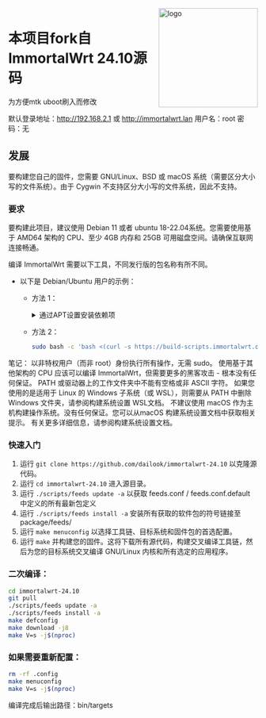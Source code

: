 <img src="https://avatars.githubusercontent.com/u/53193414?s=200&v=4" alt="logo" width="200" height="200" align="right">

# 本项目fork自 ImmortalWrt 24.10源码

为方便mtk uboot刷入而修改

默认登录地址：http://192.168.2.1 或 http://immortalwrt.lan  用户名：root  密码：无

## 发展
要构建您自己的固件，您需要 GNU/Linux、BSD 或 macOS 系统（需要区分大小写的文件系统）。由于 Cygwin 不支持区分大小写的文件系统，因此不支持。

  ### 要求
  要构建此项目，建议使用 Debian 11 或者 ubuntu 18-22.04系统。您需要使用基于 AMD64 架构的 CPU、至少 4GB 内存和 25GB 可用磁盘空间。请确保互联网连接畅通。

  编译 ImmortalWrt 需要以下工具，不同发行版的包名称有所不同。

  - 以下是 Debian/Ubuntu 用户的示例：<br/>
    - 方法 1：
      <details>
        <summary>通过APT设置安装依赖项</summary>

        ```bash
        sudo apt update -y
        sudo apt full-upgrade -y
        sudo apt install -y ack antlr3 asciidoc autoconf automake autopoint binutils bison build-essential \
          bzip2 ccache clang cmake cpio curl device-tree-compiler ecj fastjar flex gawk gettext gcc-multilib \
          g++-multilib git gnutls-dev gperf haveged help2man intltool lib32gcc-s1 libc6-dev-i386 libelf-dev \
          libglib2.0-dev libgmp3-dev libltdl-dev libmpc-dev libmpfr-dev libncurses-dev libpython3-dev \
          libreadline-dev libssl-dev libtool libyaml-dev libz-dev lld llvm lrzsz mkisofs msmtp nano \
          ninja-build p7zip p7zip-full patch pkgconf python3 python3-pip python3-ply python3-docutils \
          python3-pyelftools qemu-utils re2c rsync scons squashfs-tools subversion swig texinfo uglifyjs \
          upx-ucl unzip vim wget xmlto xxd zlib1g-dev zstd
        ```
      </details>
    - 方法 2：
      ```bash
      sudo bash -c 'bash <(curl -s https://build-scripts.immortalwrt.org/init_build_environment.sh)'
      ```

  笔记：
    以非特权用户（而非 root）身份执行所有操作，无需 sudo。
    使用基于其他架构的 CPU 应该可以编译 ImmortalWrt，但需要更多的黑客攻击 - 根本没有任何保证。
    PATH 或驱动器上的工作文件夹中不能有空格或非 ASCII 字符。
    如果您使用的是适用于 Linux 的 Windows 子系统（或 WSL），则需要从 PATH 中删除 Windows 文件夹，请参阅构建系统设置 WSL文档。
    不建议使用 macOS 作为主机构建操作系统。没有任何保证。您可以从macOS 构建系统设置文档中获取相关提示。
    有关更多详细信息，请参阅构建系统设置文档。

  ### 快速入门
  1. 运行 `git clone https://github.com/dailook/immortalwrt-24.10` 以克隆源代码。
  2. 运行 `cd immortalwrt-24.10` 进入源目录。
  3. 运行 `./scripts/feeds update -a` 以获取 feeds.conf / feeds.conf.default 中定义的所有最新包定义
  4. 运行 `./scripts/feeds install -a` 安装所有获取的软件包的符号链接至 package/feeds/
  5. 运行 `make menuconfig` 以选择工具链、目标系统和固件包的首选配置。
  6. 运行 `make` 并构建您的固件。这将下载所有源代码，构建交叉编译工具链，然后为您的目标系统交叉编译 GNU/Linux 内核和所有选定的应用程序。

  ### 二次编译：
  
  ```bash
  cd immortalwrt-24.10  
  git pull
  ./scripts/feeds update -a
  ./scripts/feeds install -a
  make defconfig
  make download -j8
  make V=s -j$(nproc)
  ```
 
  ### 如果需要重新配置：
  
  ```bash
  rm -rf .config
  make menuconfig
  make V=s -j$(nproc)
  ```

编译完成后输出路径：bin/targets

